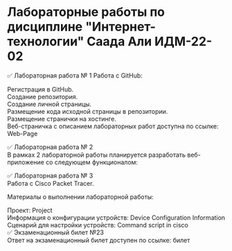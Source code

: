 # Лабораторные работы по дисциплине "Интернет-технологии" Саада Али ИДМ-22-02
✅ Лабораторная работа № 1
Работа с GitHub:

Регистрация в GitHub.  
Создание репозитория.  
Создание личной страницы.  
Размещение кода исходной страницы в репозитории.  
Размещение странички на хостинге.  
Веб-страничка с описанием лабораторных работ доступна по ссылке: Web-Page  


✅ Лабораторная работа № 2  
В рамках 2 лабораторной работы планируется разработать веб-приложение со следующем функционалом:  


✅ Лабораторная работа № 3  
Работа с Сisco Packet Tracer.

Материалы о выполнении лабораторной работы:

Проект: Project  
Информация о конфигурации устройств: Device Configuration Information  
Сценарий для настройки устройств: Command script in cisco  
✅ Экзаменационный билет №23  
Ответ на экзаменационный билет доступен по ссылке: билет  
